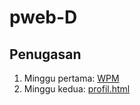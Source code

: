 # pweb-D

## Penugasan
1. Minggu pertama: [WPM](pertemuan1/Pertemuan1_WPM.md)
2. Minggu kedua: [profil.html](pertemuan2/profil.md)

